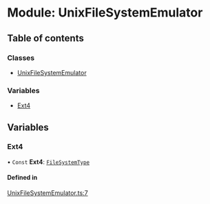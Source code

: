 # Module: UnixFileSystemEmulator

## Table of contents

### Classes

- [UnixFileSystemEmulator](../wiki/UnixFileSystemEmulator.UnixFileSystemEmulator)

### Variables

- [Ext4](../wiki/UnixFileSystemEmulator#ext4)

## Variables

### Ext4

• `Const` **Ext4**: [`FileSystemType`](../wiki/types.FileSystemType.FileSystemType)

#### Defined in

[UnixFileSystemEmulator.ts:7](https://github.com/LucEnden/unix-terminal-emulator/blob/4d05a56/src/UnixFileSystemEmulator.ts#L7)
